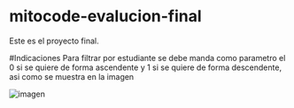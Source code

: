 # mitocode-evalucion-final

Este es el proyecto final.

#Indicaciones
Para filtrar por estudiante se debe manda como parametro el 0 si se quiere de forma ascendente y 1 si se quiere de forma descendente, asi como se muestra en la imagen


![imagen](https://user-images.githubusercontent.com/79206909/210118103-967d1cc0-f201-4a90-a4c0-2b2ccfed0802.png)
